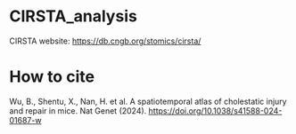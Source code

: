 # CIRSTA_analysis

CIRSTA website: https://db.cngb.org/stomics/cirsta/

# How to cite

Wu, B., Shentu, X., Nan, H. et al. A spatiotemporal atlas of cholestatic injury and repair in mice. Nat Genet (2024). https://doi.org/10.1038/s41588-024-01687-w 

